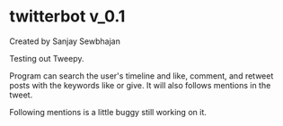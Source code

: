 # twitterbot v_0.1

Created by Sanjay Sewbhajan

Testing out Tweepy.

Program can search the user's timeline and like, comment, and retweet posts with the keywords like or give. It will also follows mentions in the tweet. 

Following mentions is a little buggy still working on it. 
